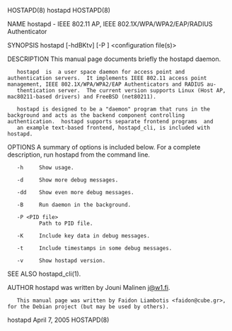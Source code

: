 HOSTAPD(8)                                                                                  hostapd                                                                                  HOSTAPD(8)

NAME
       hostapd - IEEE 802.11 AP, IEEE 802.1X/WPA/WPA2/EAP/RADIUS Authenticator

SYNOPSIS
       hostapd [-hdBKtv] [-P <PID file>] <configuration file(s)>

DESCRIPTION
       This manual page documents briefly the hostapd daemon.

       hostapd  is  a user space daemon for access point and authentication servers.  It implements IEEE 802.11 access point management, IEEE 802.1X/WPA/WPA2/EAP Authenticators and RADIUS au‐
       thentication server.  The current version supports Linux (Host AP, mac80211-based drivers) and FreeBSD (net80211).

       hostapd is designed to be a "daemon" program that runs in the background and acts as the backend component controlling authentication.  hostapd supports separate frontend programs  and
       an example text-based frontend, hostapd_cli, is included with hostapd.

OPTIONS
       A summary of options is included below.  For a complete description, run hostapd from the command line.

       -h     Show usage.

       -d     Show more debug messages.

       -dd    Show even more debug messages.

       -B     Run daemon in the background.

       -P <PID file>
              Path to PID file.

       -K     Include key data in debug messages.

       -t     Include timestamps in some debug messages.

       -v     Show hostapd version.

SEE ALSO
       hostapd_cli(1).

AUTHOR
       hostapd was written by Jouni Malinen <j@w1.fi>.

       This manual page was written by Faidon Liambotis <faidon@cube.gr>, for the Debian project (but may be used by others).

hostapd                                                                                  April  7, 2005                                                                              HOSTAPD(8)
